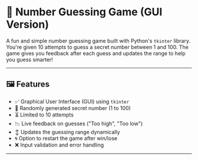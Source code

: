 # 🎯 Number Guessing Game (GUI Version)

A fun and simple number guessing game built with Python's `tkinter` library.  
You're given 10 attempts to guess a secret number between 1 and 100. The game gives you feedback after each guess and updates the range to help you guess smarter!

---

## 🖼️ Features

- ✅ Graphical User Interface (GUI) using `tkinter`
- 🔢 Randomly generated secret number (1 to 100)
- ⏳ Limited to 10 attempts
- 📉 Live feedback on guesses ("Too high", "Too low")
- ↕️ Updates the guessing range dynamically
- 🌀 Option to restart the game after win/lose
- ❌ Input validation and error handling

---
